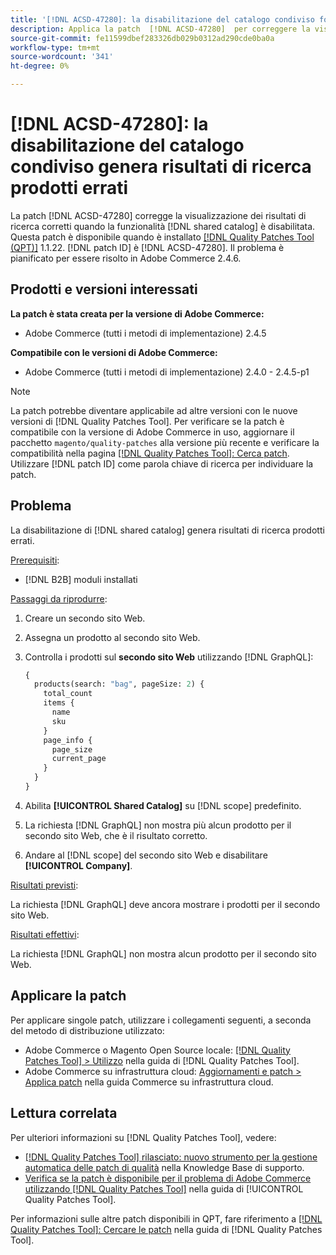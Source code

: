 ```yaml
---
title: '[!DNL ACSD-47280]: la disabilitazione del catalogo condiviso fornisce risultati di ricerca del prodotto errati'
description: Applica la patch  [!DNL ACSD-47280]  per correggere la visualizzazione dei risultati di ricerca corretti quando la funzionalità di catalogo condiviso è disabilitata.
source-git-commit: fe11599dbef283326db029b0312ad290cde0ba0a
workflow-type: tm+mt
source-wordcount: '341'
ht-degree: 0%

---
```


# [!DNL ACSD-47280]: la disabilitazione del catalogo condiviso genera risultati di ricerca prodotti errati

La patch [!DNL ACSD-47280] corregge la visualizzazione dei risultati di ricerca corretti quando la funzionalità [!DNL shared catalog] è disabilitata. Questa patch è disponibile quando è installato [[!DNL Quality Patches Tool (QPT)]](https://experienceleague.adobe.com/en/docs/commerce-knowledge-base/kb/announcements/commerce-announcements/magento-quality-patches-released-new-tool-to-self-serve-quality-patches) 1.1.22. [!DNL patch ID] è [!DNL ACSD-47280]. Il problema è pianificato per essere risolto in Adobe Commerce 2.4.6.

## Prodotti e versioni interessati

**La patch è stata creata per la versione di Adobe Commerce:**
* Adobe Commerce (tutti i metodi di implementazione) 2.4.5

**Compatibile con le versioni di Adobe Commerce:**
* Adobe Commerce (tutti i metodi di implementazione) 2.4.0 - 2.4.5-p1

>[!NOTE]
>
>La patch potrebbe diventare applicabile ad altre versioni con le nuove versioni di [!DNL Quality Patches Tool]. Per verificare se la patch è compatibile con la versione di Adobe Commerce in uso, aggiornare il pacchetto `magento/quality-patches` alla versione più recente e verificare la compatibilità nella pagina [[!DNL Quality Patches Tool]: Cerca patch](https://experienceleague.adobe.com/tools/commerce-quality-patches/index.html). Utilizzare [!DNL patch ID] come parola chiave di ricerca per individuare la patch.

## Problema

La disabilitazione di [!DNL shared catalog] genera risultati di ricerca prodotti errati.

<u>Prerequisiti</u>:

* [!DNL B2B] moduli installati

<u>Passaggi da riprodurre</u>:

1. Creare un secondo sito Web.
1. Assegna un prodotto al secondo sito Web.
1. Controlla i prodotti sul **secondo sito Web** utilizzando [!DNL GraphQL]:

   ```GraphQL
   {
     products(search: "bag", pageSize: 2) {
       total_count
       items {
         name
         sku
       }
       page_info {
         page_size
         current_page
       }
     }
   }
   ```

1. Abilita **[!UICONTROL Shared Catalog]** su [!DNL scope] predefinito.
1. La richiesta [!DNL GraphQL] non mostra più alcun prodotto per il secondo sito Web, che è il risultato corretto.
1. Andare al [!DNL scope] del secondo sito Web e disabilitare **[!UICONTROL Company]**.

<u>Risultati previsti</u>:

La richiesta [!DNL GraphQL] deve ancora mostrare i prodotti per il secondo sito Web.

<u>Risultati effettivi</u>:

La richiesta [!DNL GraphQL] non mostra alcun prodotto per il secondo sito Web.

## Applicare la patch

Per applicare singole patch, utilizzare i collegamenti seguenti, a seconda del metodo di distribuzione utilizzato:

* Adobe Commerce o Magento Open Source locale: [[!DNL Quality Patches Tool] > Utilizzo](/help/tools/quality-patches-tool/usage.md) nella guida di [!DNL Quality Patches Tool].
* Adobe Commerce su infrastruttura cloud: [Aggiornamenti e patch > Applica patch](https://experienceleague.adobe.com/docs/commerce-cloud-service/user-guide/develop/upgrade/apply-patches.html) nella guida Commerce su infrastruttura cloud.

## Lettura correlata

Per ulteriori informazioni su [!DNL Quality Patches Tool], vedere:

* [[!DNL Quality Patches Tool] rilasciato: nuovo strumento per la gestione automatica delle patch di qualità](https://experienceleague.adobe.com/en/docs/commerce-knowledge-base/kb/announcements/commerce-announcements/magento-quality-patches-released-new-tool-to-self-serve-quality-patches) nella Knowledge Base di supporto.
* [Verifica se la patch è disponibile per il problema di Adobe Commerce utilizzando  [!DNL Quality Patches Tool]](/help/tools/quality-patches-tool/patches-available-in-qpt/check-patch-for-magento-issue-with-magento-quality-patches.md) nella guida di [!UICONTROL Quality Patches Tool].


Per informazioni sulle altre patch disponibili in QPT, fare riferimento a [[!DNL Quality Patches Tool]: Cercare le patch](https://experienceleague.adobe.com/tools/commerce-quality-patches/index.html) nella guida di [!DNL Quality Patches Tool].
